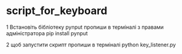# script_for_keyboard

1 Встановіть бібліотеку pynput
пропиши в терміналі з правами адміністратора
pip install pynput

2 щоб запустити скрипт пропиши в терміналі
python key_listener.py

